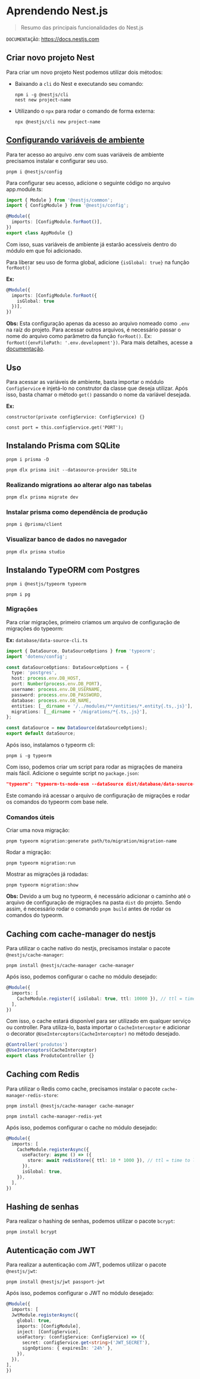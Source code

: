 # Aprendendo Nest.js

> Resumo das principais funcionalidades do Nest.js

`DOCUMENTAÇÃO`: <https://docs.nestjs.com>

## Criar novo projeto Nest

Para criar um novo projeto Nest podemos utilizar dois métodos:

- Baixando a `cli` do Nest e executando seu comando:

      npm i -g @nestjs/cli
      nest new project-name

- Utilizando o `npx` para rodar o comando de forma externa:

      npx @nestjs/cli new project-name

## [Configurando variáveis de ambiente](https://docs.nestjs.com/techniques/configuration)

Para ter acesso ao arquivo .env com suas variáveis de ambiente precisamos instalar e configurar seu uso.

    pnpm i @nestjs/config

Para configurar seu acesso, adicione o seguinte código no arquivo app.module.ts:

```typescript
import { Module } from '@nestjs/common';
import { ConfigModule } from '@nestjs/config';

@Module({
  imports: [ConfigModule.forRoot()],
})
export class AppModule {}
```

Com isso, suas variáveis de ambiente já estarão acessíveis dentro do módulo em que foi adicionado.

Para liberar seu uso de forma global, adicione `{isGlobal: true}` na função `forRoot()`

**Ex:**

```typescript
@Module({
  imports: [ConfigModule.forRoot({
    isGlobal: true
  })],
})
```

**Obs:** Esta configuração apenas da acesso ao arquivo nomeado como `.env` na raíz do projeto. Para acessar outros arquivos, é necessário passar o nome do arquivo como parâmetro da função `forRoot()`. Ex: `forRoot({envFilePath: '.env.development'})`. Para mais detalhes, acesse a [documentação](https://docs.nestjs.com/techniques/configuration).

## Uso

Para acessar as variáveis de ambiente, basta importar o módulo `ConfigService` e injetá-lo no construtor da classe que deseja utilizar. Após isso, basta chamar o método `get()` passando o nome da variável desejada.

**Ex:**

    constructor(private configService: ConfigService) {}

    const port = this.configService.get('PORT');

## Instalando Prisma com SQLite

    pnpm i prisma -D

    pnpm dlx prisma init --datasource-provider SQLite

### Realizando migrations ao alterar algo nas tabelas

    pnpm dlx prisma migrate dev

### Instalar prisma como dependência de produção

    pnpm i @prisma/client

### Visualizar banco de dados no navegador

    pnpm dlx prisma studio

## Instalando TypeORM com Postgres

    pnpm i @nestjs/typeorm typeorm

    pnpm i pg

### Migrações

Para criar migrações, primeiro criamos um arquivo de configuração de migrações do typeorm:

**Ex:** `database/data-source-cli.ts`

```typescript
import { DataSource, DataSourceOptions } from 'typeorm';
import 'dotenv/config';

const dataSourceOptions: DataSourceOptions = {
  type: 'postgres',
  host: process.env.DB_HOST,
  port: Number(process.env.DB_PORT),
  username: process.env.DB_USERNAME,
  password: process.env.DB_PASSWORD,
  database: process.env.DB_NAME,
  entities: [__dirname + '/../modules/**/entities/*.entity{.ts,.js}'],
  migrations: [__dirname + '/migrations/*{.ts,.js}'],
};

const dataSource = new DataSource(dataSourceOptions);
export default dataSource;
```

Após isso, instalamos o typeorm cli:

    pnpm i -g typeorm

Com isso, podemos criar um script para rodar as migrações de maneira mais fácil. Adicione o seguinte script no `package.json`:

```json
"typeorm": "typeorm-ts-node-esm --dataSource dist/database/data-source-cli.js"
```

Este comando irá acessar o arquivo de configuração de migrações e rodar os comandos do typeorm com base nele.

### Comandos úteis

Criar uma nova migração:

    pnpm typeorm migration:generate path/to/migration/migration-name

Rodar a migração:

    pnpm typeorm migration:run

Mostrar as migrações já rodadas:

    pnpm typeorm migration:show

**Obs:** Devido a um bug no typeorm, é necessário adicionar o caminho até o arquivo de configuração de migrações na pasta `dist` do projeto. Sendo assim, é necessário rodar o comando `pnpm build` antes de rodar os comandos do typeorm.

## Caching com cache-manager do nestjs

Para utilizar o cache nativo do nestjs, precisamos instalar o pacote `@nestjs/cache-manager`:

    pnpm install @nestjs/cache-manager cache-manager

Após isso, podemos configurar o cache no módulo desejado:

```typescript
@Module({
  imports: [
    CacheModule.register({ isGlobal: true, ttl: 10000 }), // ttl = time to live in ms
  ],
})
```

Com isso, o cache estará disponível para ser utilizado em qualquer serviço ou controller. Para utiliza-lo, basta importar o `CacheInterceptor` e adicionar o decorator `@UseInterceptors(CacheInterceptor)` no método desejado.

```typescript
@Controller('produtos')
@UseInterceptors(CacheInterceptor)
export class ProdutoController {}
```

## Caching com Redis

Para utilizar o Redis como cache, precisamos instalar o pacote `cache-manager-redis-store`:

    pnpm install @nestjs/cache-manager cache-manager

    pnpm install cache-manager-redis-yet

Após isso, podemos configurar o cache no módulo desejado:

```typescript
@Module({
  imports: [
    CacheModule.registerAsync({
      useFactory: async () => ({
        store: await redisStore({ ttl: 10 * 1000 }), // ttl = time to live in ms
      }),
      isGlobal: true,
    }),
  ],
})
```

## Hashing de senhas

Para realizar o hashing de senhas, podemos utilizar o pacote `bcrypt`:

    pnpm install bcrypt

## Autenticação com JWT

Para realizar a autenticação com JWT, podemos utilizar o pacote `@nestjs/jwt`:

    pnpm install @nestjs/jwt passport-jwt

Após isso, podemos configurar o JWT no módulo desejado:
  
  ```typescript
  @Module({
    imports: [
    JwtModule.registerAsync({
      global: true,
      imports: [ConfigModule],
      inject: [ConfigService],
      useFactory: (configService: ConfigService) => ({
        secret: configService.get<string>('JWT_SECRET'),
        signOptions: { expiresIn: '24h' },
      }),
    }),
  ],
  })
  ```